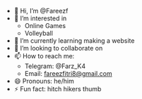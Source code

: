 - 👋 Hi, I’m @Fareezf
- 👀 I’m interested in
  - Online Games
  - Volleyball
- 🌱 I’m currently learning making a website
- 💞️ I’m looking to collaborate on
- 📫 How to reach me:
  - Telegram: @Farz_K4
  - Email: fareezfitri8@gmail.com
- 😄 Pronouns: he/him
- ⚡ Fun fact: hitch hikers thumb

